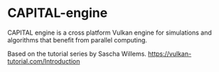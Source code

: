 # CAPITAL-engine
CAPITAL engine is a cross platform Vulkan engine for simulations and algorithms that benefit from parallel computing.

Based on the tutorial series by Sascha Willems.
https://vulkan-tutorial.com/Introduction